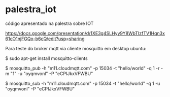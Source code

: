 # palestra_iot
código apresentado na palestra sobre IOT

https://docs.google.com/presentation/d/1XE3g4SLHyy9Y8WbTIzfTV1Hqn3x61cO1njFGQo-b6cQ/edit?usp=sharing

Para teste do broker mqtt via cliente mosquitto em desktop ubuntu:

$ sudo apt-get install mosquitto-clients

$ mosquitto_pub -h "m11.cloudmqtt.com" -p 15034 -t "hello/world" -q 1 -r -m "1" -u "oyqmvonl" -P "eCPIJkxVFWBU"

$ mosquitto_sub -h "m11.cloudmqtt.com" -p 15034 -t "hello/world" -q 1 -u "oyqmvonl" -P "eCPIJkxVFWBU"
